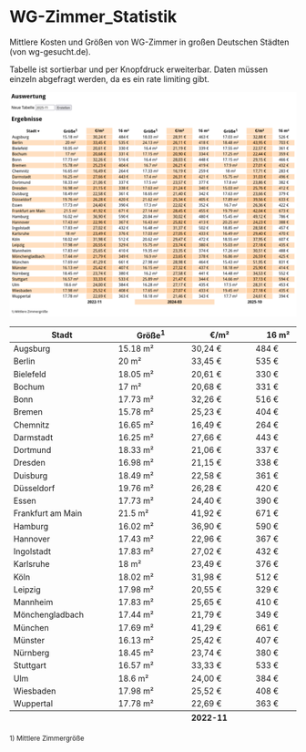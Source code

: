 # WG-Zimmer_Statistik
Mittlere Kosten und Größen von WG-Zimmer in großen Deutschen Städten (von wg-gesucht.de).

Tabelle ist sortierbar und per Knopfdruck erweiterbar. Daten müssen einzeln abgefragt werden, da es ein rate limiting gibt.

![Screenshot](screen.png)


<table class="sortable">
<thead>
<tr>
	<th>Stadt</th>
	<th>Größe<sup>1</sup></th>
	<th>€/m²</th>
	<th>16 m²</th>
	<th>Größe<sup>1</sup></th>
	<th>€/m²</th>
	<th>16 m²</th>
	<th>Größe<sup>1</sup></th>
	<th>€/m²</th>
	<th>16 m²</th>
</tr>
</thead>
<tbody>
<tr>
	<td style="white-space: nowrap;min-width: 170px;">Augsburg</td>
	<td>15.18 m²	</td>
	<td>30,24 €	</td>
	<td>484 €	</td>
	<td>18.03 m²	</td>
	<td>28,91 €	</td>
	<td>463 €	</td>
	<td>17.03 m²	</td>
	<td>32,88 €	</td>
	<td>526 €	</td>
</tr>
<tr>
	<td style="white-space: nowrap;min-width: 170px;">Berlin</td>
	<td>20 m²	</td>
	<td>33,45 €	</td>
	<td>535 €	</td>
	<td>24.13 m²	</td>
	<td>26,11 €	</td>
	<td>418 €	</td>
	<td>18.48 m²	</td>
	<td>43,95 €	</td>
	<td>703 €	</td>
</tr>
<tr>
	<td style="white-space: nowrap;min-width: 170px;">Bielefeld</td>
	<td>18.05 m²	</td>
	<td>20,61 €	</td>
	<td>330 €	</td>
	<td>16.4 m²	</td>
	<td>21,19 €	</td>
	<td>339 €	</td>
	<td>17.55 m²	</td>
	<td>22,57 €	</td>
	<td>361 €	</td>
</tr>
<tr>
	<td style="white-space: nowrap;min-width: 170px;">Bochum</td>
	<td>17 m²	</td>
	<td>20,68 €	</td>
	<td>331 €	</td>
	<td>17.15 m²	</td>
	<td>20,90 €	</td>
	<td>334 €	</td>
	<td>17.25 m²	</td>
	<td>22,44 €	</td>
	<td>359 €	</td>
</tr>
<tr>
	<td style="white-space: nowrap;min-width: 170px;">Bonn</td>
	<td>17.73 m²	</td>
	<td>32,26 €	</td>
	<td>516 €	</td>
	<td>16.4 m²	</td>
	<td>28,03 €	</td>
	<td>448 €	</td>
	<td>17.15 m²	</td>
	<td>29,15 €	</td>
	<td>466 €	</td>
</tr>
<tr>
	<td style="white-space: nowrap;min-width: 170px;">Bremen</td>
	<td>15.78 m²	</td>
	<td>25,23 €	</td>
	<td>404 €	</td>
	<td>16.7 m²	</td>
	<td>26,21 €	</td>
	<td>419 €	</td>
	<td>17.9 m²	</td>
	<td>27,01 €	</td>
	<td>432 €	</td>
</tr>
<tr>
	<td style="white-space: nowrap;min-width: 170px;">Chemnitz</td>
	<td>16.65 m²	</td>
	<td>16,49 €	</td>
	<td>264 €	</td>
	<td>17.33 m²	</td>
	<td>16,19 €	</td>
	<td>259 €	</td>
	<td>18 m²	</td>
	<td>17,71 €	</td>
	<td>283 €	</td>
</tr>
<tr>
	<td style="white-space: nowrap;min-width: 170px;">Darmstadt</td>
	<td>16.25 m²	</td>
	<td>27,66 €	</td>
	<td>443 €	</td>
	<td>17.4 m²	</td>
	<td>26,31 €	</td>
	<td>421 €	</td>
	<td>15.75 m²	</td>
	<td>31,03 €	</td>
	<td>496 €	</td>
</tr>
<tr>
	<td style="white-space: nowrap;min-width: 170px;">Dortmund</td>
	<td>18.33 m²	</td>
	<td>21,06 €	</td>
	<td>337 €	</td>
	<td>17.5 m²	</td>
	<td>23,57 €	</td>
	<td>377 €	</td>
	<td>17.8 m²	</td>
	<td>23,86 €	</td>
	<td>382 €	</td>
</tr>
<tr>
	<td style="white-space: nowrap;min-width: 170px;">Dresden</td>
	<td>16.98 m²	</td>
	<td>21,15 €	</td>
	<td>338 €	</td>
	<td>17.63 m²	</td>
	<td>21,24 €	</td>
	<td>340 €	</td>
	<td>15.03 m²	</td>
	<td>25,76 €	</td>
	<td>412 €	</td>
</tr>
<tr>
	<td style="white-space: nowrap;min-width: 170px;">Duisburg</td>
	<td>18.49 m²	</td>
	<td>22,58 €	</td>
	<td>361 €	</td>
	<td>18.65 m²	</td>
	<td>21,40 €	</td>
	<td>342 €	</td>
	<td>17.63 m²	</td>
	<td>23,66 €	</td>
	<td>379 €	</td>
</tr>
<tr>
	<td style="white-space: nowrap;min-width: 170px;">Düsseldorf</td>
	<td>19.76 m²	</td>
	<td>26,28 €	</td>
	<td>420 €	</td>
	<td>21.62 m²	</td>
	<td>25,34 €	</td>
	<td>405 €	</td>
	<td>17.89 m²	</td>
	<td>39,56 €	</td>
	<td>633 €	</td>
</tr>
<tr>
	<td style="white-space: nowrap;min-width: 170px;">Essen</td>
	<td>17.73 m²	</td>
	<td>24,40 €	</td>
	<td>390 €	</td>
	<td>17.3 m²	</td>
	<td>22,02 €	</td>
	<td>352 €	</td>
	<td>16.7 m²	</td>
	<td>26,36 €	</td>
	<td>422 €	</td>
</tr>
<tr>
	<td style="white-space: nowrap;min-width: 170px;">Frankfurt am Main</td>
	<td>21.5 m²	</td>
	<td>41,92 €	</td>
	<td>671 €	</td>
	<td>27.14 m²	</td>
	<td>28,45 €	</td>
	<td>455 €	</td>
	<td>19.79 m²	</td>
	<td>42,04 €	</td>
	<td>673 €	</td>
</tr>
<tr>
	<td style="white-space: nowrap;min-width: 170px;">Hamburg</td>
	<td>16.02 m²	</td>
	<td>36,90 €	</td>
	<td>590 €	</td>
	<td>20.84 m²	</td>
	<td>30,02 €	</td>
	<td>480 €	</td>
	<td>15.45 m²	</td>
	<td>49,12 €	</td>
	<td>786 €	</td>
</tr>
<tr>
	<td style="white-space: nowrap;min-width: 170px;">Hannover</td>
	<td>17.43 m²	</td>
	<td>22,96 €	</td>
	<td>367 €	</td>
	<td>16.43 m²	</td>
	<td>25,82 €	</td>
	<td>413 €	</td>
	<td>20.25 m²	</td>
	<td>24,23 €	</td>
	<td>388 €	</td>
</tr>
<tr>
	<td style="white-space: nowrap;min-width: 170px;">Ingolstadt</td>
	<td>17.83 m²	</td>
	<td>27,02 €	</td>
	<td>432 €	</td>
	<td>16.48 m²	</td>
	<td>31,37 €	</td>
	<td>502 €	</td>
	<td>18.85 m²	</td>
	<td>28,58 €	</td>
	<td>457 €	</td>
</tr>
<tr>
	<td style="white-space: nowrap;min-width: 170px;">Karlsruhe</td>
	<td>18 m²	</td>
	<td>23,49 €	</td>
	<td>376 €	</td>
	<td>17.03 m²	</td>
	<td>27,05 €	</td>
	<td>433 €	</td>
	<td>16.49 m²	</td>
	<td>29,40 €	</td>
	<td>470 €	</td>
</tr>
<tr>
	<td style="white-space: nowrap;min-width: 170px;">Köln</td>
	<td>18.02 m²	</td>
	<td>31,98 €	</td>
	<td>512 €	</td>
	<td>20.62 m²	</td>
	<td>29,47 €	</td>
	<td>472 €	</td>
	<td>18.55 m²	</td>
	<td>37,95 €	</td>
	<td>607 €	</td>
</tr>
<tr>
	<td style="white-space: nowrap;min-width: 170px;">Leipzig</td>
	<td>17.98 m²	</td>
	<td>20,55 €	</td>
	<td>329 €	</td>
	<td>15.75 m²	</td>
	<td>23,74 €	</td>
	<td>380 €	</td>
	<td>15.03 m²	</td>
	<td>27,18 €	</td>
	<td>435 €	</td>
</tr>
<tr>
	<td style="white-space: nowrap;min-width: 170px;">Mannheim</td>
	<td>17.83 m²	</td>
	<td>25,65 €	</td>
	<td>410 €	</td>
	<td>19.35 m²	</td>
	<td>23,35 €	</td>
	<td>374 €	</td>
	<td>17.26 m²	</td>
	<td>30,51 €	</td>
	<td>488 €	</td>
</tr>
<tr>
	<td style="white-space: nowrap;min-width: 170px;">Mönchengladbach</td>
	<td>17.44 m²	</td>
	<td>21,79 €	</td>
	<td>349 €	</td>
	<td>16.9 m²	</td>
	<td>23,65 €	</td>
	<td>378 €	</td>
	<td>16.86 m²	</td>
	<td>26,59 €	</td>
	<td>425 €	</td>
</tr>
<tr>
	<td style="white-space: nowrap;min-width: 170px;">München</td>
	<td>17.69 m²	</td>
	<td>41,29 €	</td>
	<td>661 €	</td>
	<td>27.98 m²	</td>
	<td>28,98 €	</td>
	<td>464 €	</td>
	<td>15.43 m²	</td>
	<td>51,95 €	</td>
	<td>831 €	</td>
</tr>
<tr>
	<td style="white-space: nowrap;min-width: 170px;">Münster</td>
	<td>16.13 m²	</td>
	<td>25,42 €	</td>
	<td>407 €	</td>
	<td>16.15 m²	</td>
	<td>27,32 €	</td>
	<td>437 €	</td>
	<td>18.18 m²	</td>
	<td>25,90 €	</td>
	<td>414 €	</td>
</tr>
<tr>
	<td style="white-space: nowrap;min-width: 170px;">Nürnberg</td>
	<td>18.45 m²	</td>
	<td>23,74 €	</td>
	<td>380 €	</td>
	<td>16.2 m²	</td>
	<td>27,58 €	</td>
	<td>441 €	</td>
	<td>14.48 m²	</td>
	<td>34,53 €	</td>
	<td>552 €	</td>
</tr>
<tr>
	<td style="white-space: nowrap;min-width: 170px;">Stuttgart</td>
	<td>16.57 m²	</td>
	<td>33,33 €	</td>
	<td>533 €	</td>
	<td>25.89 m²	</td>
	<td>21,47 €	</td>
	<td>344 €	</td>
	<td>14.66 m²	</td>
	<td>37,13 €	</td>
	<td>594 €	</td>
</tr>
<tr>
	<td style="white-space: nowrap;min-width: 170px;">Ulm</td>
	<td>18.6 m²	</td>
	<td>24,00 €	</td>
	<td>384 €	</td>
	<td>16.28 m²	</td>
	<td>27,17 €	</td>
	<td>435 €	</td>
	<td>17.5 m²	</td>
	<td>28,31 €	</td>
	<td>453 €	</td>
</tr>
<tr>
	<td style="white-space: nowrap;min-width: 170px;">Wiesbaden</td>
	<td>17.98 m²	</td>
	<td>25,52 €	</td>
	<td>408 €	</td>
	<td>17.65 m²	</td>
	<td>27,07 €	</td>
	<td>433 €	</td>
	<td>19.45 m²	</td>
	<td>27,18 €	</td>
	<td>435 €	</td>
</tr>
<tr>
	<td style="white-space: nowrap;min-width: 170px;">Wuppertal</td>
	<td>17.78 m²	</td>
	<td>22,69 €	</td>
	<td>363 €	</td>
	<td>18.18 m²	</td>
	<td>21,46 €	</td>
	<td>343 €	</td>
	<td>17.7 m²	</td>
	<td>24,61 €	</td>
	<td>394 €	</td>
</tr>
<tfoot>
<tr>
	<th></th>
	<th colspan="3" style="min-width: 320px;">2022-11</th>
	<th colspan="3" style="min-width: 320px;">2024-03</th>
	<th colspan="3" style="min-width: 320px;">2025-10</th>
</tr>
</tfoot>
</table>

<small>1\) Mittlere Zimmergröße</small>
